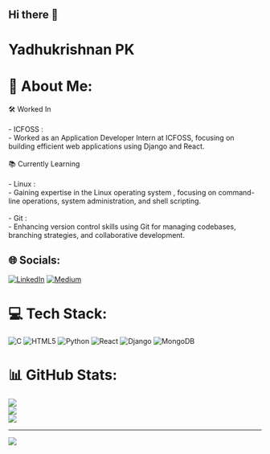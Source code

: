## Hi there 👋
# Yadhukrishnan PK
# 💫 About Me:
🛠 Worked In<br><br>- ICFOSS :<br>   - Worked as an  Application Developer Intern at ICFOSS, focusing on building efficient web applications using  Django and  React.<br><br>📚 Currently Learning<br><br>- Linux :<br>   - Gaining expertise in the Linux operating system , focusing on command-line operations, system administration, and shell scripting.<br><br>- Git :<br>   - Enhancing version control skills using  Git for managing codebases, branching strategies, and collaborative development.


## 🌐 Socials:
[![LinkedIn](https://img.shields.io/badge/LinkedIn-%230077B5.svg?logo=linkedin&logoColor=white)](https://linkedin.com/in/yadhukrishnan-pk) [![Medium](https://img.shields.io/badge/Medium-12100E?logo=medium&logoColor=white)](https://medium.com/@__yadhoo__) 

# 💻 Tech Stack:
![C](https://img.shields.io/badge/c-%2300599C.svg?style=for-the-badge&logo=c&logoColor=white) ![HTML5](https://img.shields.io/badge/html5-%23E34F26.svg?style=for-the-badge&logo=html5&logoColor=white) ![Python](https://img.shields.io/badge/python-3670A0?style=for-the-badge&logo=python&logoColor=ffdd54)  ![React](https://img.shields.io/badge/react-%2320232a.svg?style=for-the-badge&logo=react&logoColor=%2361DAFB) ![Django](https://img.shields.io/badge/django-%23092E20.svg?style=for-the-badge&logo=django&logoColor=white) ![MongoDB](https://img.shields.io/badge/MongoDB-%234ea94b.svg?style=for-the-badge&logo=mongodb&logoColor=white)
# 📊 GitHub Stats:
![](https://github-readme-stats.vercel.app/api?username=Yadhu567&theme=dark&hide_border=false&include_all_commits=false&count_private=false)<br/>
![](https://github-readme-streak-stats.herokuapp.com/?user=Yadhu567&theme=dark&hide_border=false)<br/>
![](https://github-readme-stats.vercel.app/api/top-langs/?username=Yadhu567&theme=dark&hide_border=false&include_all_commits=false&count_private=false&layout=compact)

---
[![](https://visitcount.itsvg.in/api?id=Yadhu567&icon=0&color=0)](https://visitcount.itsvg.in)

<!-- Proudly created with GPRM ( https://gprm.itsvg.in ) -->

